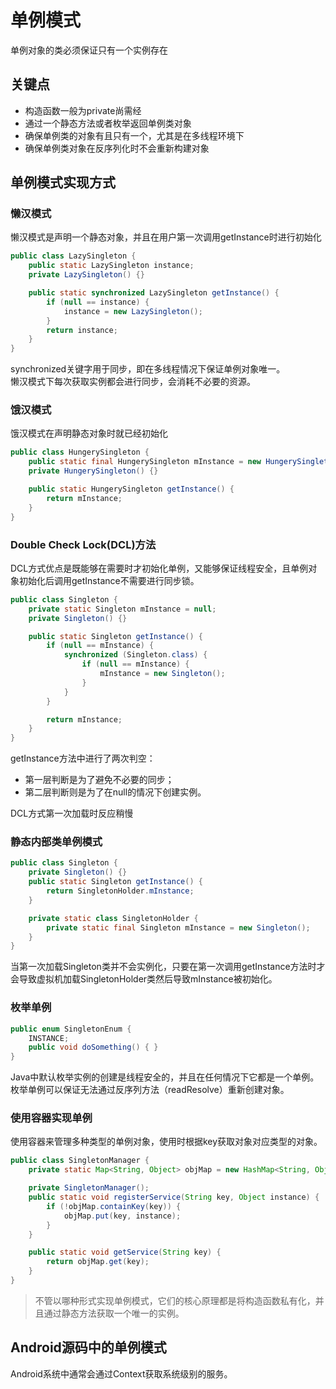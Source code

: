 
# **单例模式**

单例对象的类必须保证只有一个实例存在

## **关键点**

- 构造函数一般为private尚需经
- 通过一个静态方法或者枚举返回单例类对象
- 确保单例类的对象有且只有一个，尤其是在多线程环境下
- 确保单例类对象在反序列化时不会重新构建对象

## **单例模式实现方式**

### **懒汉模式**

懒汉模式是声明一个静态对象，并且在用户第一次调用getInstance时进行初始化

```java
public class LazySingleton {
    public static LazySingleton instance;
    private LazySingleton() {}

    public static synchronized LazySingleton getInstance() {
        if (null == instance) {
            instance = new LazySingleton();
        }
        return instance;
    }
}
```

synchronized关键字用于同步，即在多线程情况下保证单例对象唯一。  
懒汉模式下每次获取实例都会进行同步，会消耗不必要的资源。

### **饿汉模式**

饿汉模式在声明静态对象时就已经初始化  

```java
public class HungerySingleton {
    public static final HungerySingleton mInstance = new HungerySingleton();
    private HungerySingleton() {}

    public static HungerySingleton getInstance() {
        return mInstance;
    }
}
```

### **Double Check Lock(DCL)方法**

DCL方式优点是既能够在需要时才初始化单例，又能够保证线程安全，且单例对象初始化后调用getInstance不需要进行同步锁。

```java
public class Singleton {
    private static Singleton mInstance = null;
    private Singleton() {}

    public static Singleton getInstance() {
        if (null == mInstance) {
            synchronized (Singleton.class) {
                if (null == mInstance) {
                    mInstance = new Singleton();
                }
            }
        }

        return mInstance;
    }
}
```

getInstance方法中进行了两次判空：

- 第一层判断是为了避免不必要的同步；
- 第二层判断则是为了在null的情况下创建实例。

DCL方式第一次加载时反应稍慢

### **静态内部类单例模式**

```java
public class Singleton {
    private Singleton() {}
    public static Singleton getInstance() {
        return SingletonHolder.mInstance;
    }

    private static class SingletonHolder {
        private static final Singleton mInstance = new Singleton();
    }
}
```

当第一次加载Singleton类并不会实例化，只要在第一次调用getInstance方法时才会导致虚拟机加载SingletonHolder类然后导致mInstance被初始化。

### **枚举单例**

```java
public enum SingletonEnum {
    INSTANCE;
    public void doSomething() { }
}
```

Java中默认枚举实例的创建是线程安全的，并且在任何情况下它都是一个单例。  
枚举单例可以保证无法通过反序列方法（readResolve）重新创建对象。

### **使用容器实现单例**

使用容器来管理多种类型的单例对象，使用时根据key获取对象对应类型的对象。

```java
public class SingletonManager {
    private static Map<String, Object> objMap = new HashMap<String, Object>();

    private SingletonManager();
    public static void registerService(String key, Object instance) {
        if (!objMap.containKey(key)) {
            objMap.put(key, instance);
        }
    }

    public static void getService(String key) {
        return objMap.get(key);
    }
}
```

> 不管以哪种形式实现单例模式，它们的核心原理都是将构造函数私有化，并且通过静态方法获取一个唯一的实例。  

## **Android源码中的单例模式**

Android系统中通常会通过Context获取系统级别的服务。

